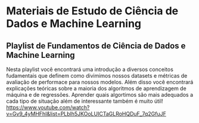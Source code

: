 # Materiais de Estudo de Ciência de Dados e Machine Learning

## Playlist de Fundamentos de Ciência de Dados e Machine Learning
Nesta playlist você encontrará uma introdução a diversos conceitos fudamentais que definem como divimimos nossos datasets e métricas de avaliação de performace para nossos modelos. Além disso você encontrará explicações teóricas sobre a maioria dos algoritmos de aprendizagem de máquina e de regressões. Aprender quais algortimos são mais adequados a cada tipo de situação além de interessante também é muito útil!\
https://www.youtube.com/watch?v=Gv9_4yMHFhI&list=PLblh5JKOoLUICTaGLRoHQDuF_7q2GfuJF

